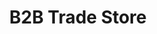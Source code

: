 ---
title: "B2B Trade Store"
seoTitle: "B2B Trade Store integration"
seoDescription: "Here’s how Stock2Shop's B2B Trade Store works with your applications to streamline your workflow."
summary: "Our very own wholesale platform and shopping cart. Manage multiple price lists as well as warehouse and product data."
lead: "Integrate our B2B Trade Store with many ERP / Accounting and logistic applications, here is how we can help you automate your business"
image: "/uploads/logo-platform-s2s.png"
imageAlt: b2b trade store logo
type: "b2b"
channel: "b2b"
tags: ["channel"]
aliases:
    - /integrations/b2b-shopping-cart/
---